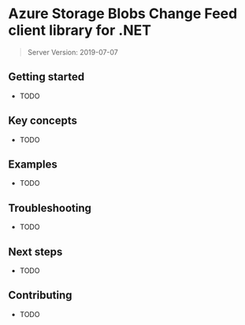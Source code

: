 # Azure Storage Blobs Change Feed client library for .NET

> Server Version: 2019-07-07

## Getting started
- TODO

## Key concepts
- TODO

## Examples
- TODO

## Troubleshooting
- TODO

## Next steps
- TODO

## Contributing
- TODO
